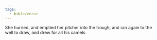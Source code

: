 ```yaml
---
tags:
  - bible/verse
---
```

She hurried, and emptied her pitcher into the trough, and ran again to the well to draw, and drew for all his camels.